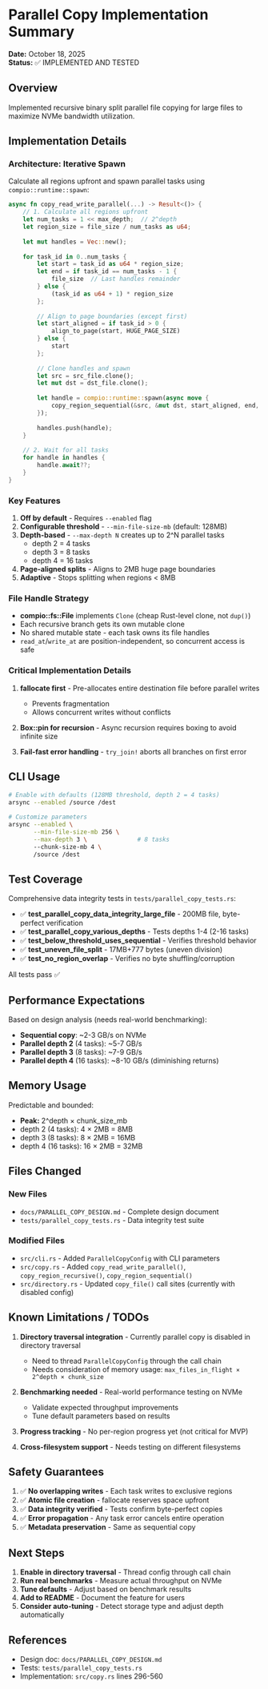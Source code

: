 # Parallel Copy Implementation Summary

**Date:** October 18, 2025  
**Status:** ✅ IMPLEMENTED AND TESTED

## Overview

Implemented recursive binary split parallel file copying for large files to maximize NVMe bandwidth utilization.

## Implementation Details

### Architecture: Iterative Spawn

Calculate all regions upfront and spawn parallel tasks using `compio::runtime::spawn`:

```rust
async fn copy_read_write_parallel(...) -> Result<()> {
    // 1. Calculate all regions upfront
    let num_tasks = 1 << max_depth;  // 2^depth
    let region_size = file_size / num_tasks as u64;
    
    let mut handles = Vec::new();
    
    for task_id in 0..num_tasks {
        let start = task_id as u64 * region_size;
        let end = if task_id == num_tasks - 1 { 
            file_size  // Last handles remainder
        } else { 
            (task_id as u64 + 1) * region_size 
        };
        
        // Align to page boundaries (except first)
        let start_aligned = if task_id > 0 {
            align_to_page(start, HUGE_PAGE_SIZE)
        } else {
            start
        };
        
        // Clone handles and spawn
        let src = src_file.clone();
        let mut dst = dst_file.clone();
        
        let handle = compio::runtime::spawn(async move {
            copy_region_sequential(&src, &mut dst, start_aligned, end, chunk_size).await
        });
        
        handles.push(handle);
    }
    
    // 2. Wait for all tasks
    for handle in handles {
        handle.await??;
    }
}
```

### Key Features

1. **Off by default** - Requires `--enabled` flag
2. **Configurable threshold** - `--min-file-size-mb` (default: 128MB)
3. **Depth-based** - `--max-depth N` creates up to 2^N parallel tasks
   - depth 2 = 4 tasks
   - depth 3 = 8 tasks
   - depth 4 = 16 tasks
4. **Page-aligned splits** - Aligns to 2MB huge page boundaries
5. **Adaptive** - Stops splitting when regions < 8MB

### File Handle Strategy

- **compio::fs::File** implements `Clone` (cheap Rust-level clone, not `dup()`)
- Each recursive branch gets its own mutable clone
- No shared mutable state - each task owns its file handles
- `read_at`/`write_at` are position-independent, so concurrent access is safe

### Critical Implementation Details

1. **fallocate first** - Pre-allocates entire destination file before parallel writes
   - Prevents fragmentation
   - Allows concurrent writes without conflicts
   
2. **Box::pin for recursion** - Async recursion requires boxing to avoid infinite size
   
3. **Fail-fast error handling** - `try_join!` aborts all branches on first error

## CLI Usage

```bash
# Enable with defaults (128MB threshold, depth 2 = 4 tasks)
arsync --enabled /source /dest

# Customize parameters  
arsync --enabled \
       --min-file-size-mb 256 \
       --max-depth 3 \              # 8 tasks
       --chunk-size-mb 4 \
       /source /dest
```

## Test Coverage

Comprehensive data integrity tests in `tests/parallel_copy_tests.rs`:

- ✅ **test_parallel_copy_data_integrity_large_file** - 200MB file, byte-perfect verification
- ✅ **test_parallel_copy_various_depths** - Tests depths 1-4 (2-16 tasks)
- ✅ **test_below_threshold_uses_sequential** - Verifies threshold behavior
- ✅ **test_uneven_file_split** - 17MB+777 bytes (uneven division)
- ✅ **test_no_region_overlap** - Verifies no byte shuffling/corruption

All tests pass ✅

## Performance Expectations

Based on design analysis (needs real-world benchmarking):

- **Sequential copy**: ~2-3 GB/s on NVMe
- **Parallel depth 2** (4 tasks): ~5-7 GB/s
- **Parallel depth 3** (8 tasks): ~7-9 GB/s
- **Parallel depth 4** (16 tasks): ~8-10 GB/s (diminishing returns)

## Memory Usage

Predictable and bounded:
- **Peak:** 2^depth × chunk_size_mb
- depth 2 (4 tasks): 4 × 2MB = 8MB
- depth 3 (8 tasks): 8 × 2MB = 16MB
- depth 4 (16 tasks): 16 × 2MB = 32MB

## Files Changed

### New Files
- `docs/PARALLEL_COPY_DESIGN.md` - Complete design document
- `tests/parallel_copy_tests.rs` - Data integrity test suite

### Modified Files
- `src/cli.rs` - Added `ParallelCopyConfig` with CLI parameters
- `src/copy.rs` - Added `copy_read_write_parallel()`, `copy_region_recursive()`, `copy_region_sequential()`
- `src/directory.rs` - Updated `copy_file()` call sites (currently with disabled config)

## Known Limitations / TODOs

1. **Directory traversal integration** - Currently parallel copy is disabled in directory traversal
   - Need to thread `ParallelCopyConfig` through the call chain
   - Needs consideration of memory usage: `max_files_in_flight × 2^depth × chunk_size`

2. **Benchmarking needed** - Real-world performance testing on NVMe
   - Validate expected throughput improvements
   - Tune default parameters based on results

3. **Progress tracking** - No per-region progress yet (not critical for MVP)

4. **Cross-filesystem support** - Needs testing on different filesystems

## Safety Guarantees

1. ✅ **No overlapping writes** - Each task writes to exclusive regions
2. ✅ **Atomic file creation** - fallocate reserves space upfront
3. ✅ **Data integrity verified** - Tests confirm byte-perfect copies
4. ✅ **Error propagation** - Any task error cancels entire operation
5. ✅ **Metadata preservation** - Same as sequential copy

## Next Steps

1. **Enable in directory traversal** - Thread config through call chain
2. **Run real benchmarks** - Measure actual throughput on NVMe
3. **Tune defaults** - Adjust based on benchmark results
4. **Add to README** - Document the feature for users
5. **Consider auto-tuning** - Detect storage type and adjust depth automatically

## References

- Design doc: `docs/PARALLEL_COPY_DESIGN.md`
- Tests: `tests/parallel_copy_tests.rs`
- Implementation: `src/copy.rs` lines 296-560

